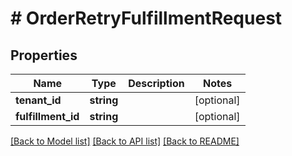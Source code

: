 # # OrderRetryFulfillmentRequest


## Properties


Name | Type | Description | Notes
------------ | ------------- | ------------- | -------------
**tenant_id**| **string** |   | [optional]
**fulfillment_id**| **string** |   | [optional]


[[Back to Model list]](../../README.md#models) [[Back to API list]](../../README.md#endpoints) [[Back to README]](../../README.md)